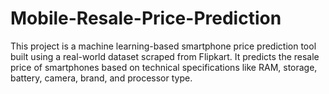 # Mobile-Resale-Price-Prediction
This project is a machine learning-based smartphone price prediction tool built using a real-world dataset scraped from Flipkart. It predicts the resale price of smartphones based on technical specifications like RAM, storage, battery, camera, brand, and processor type.
